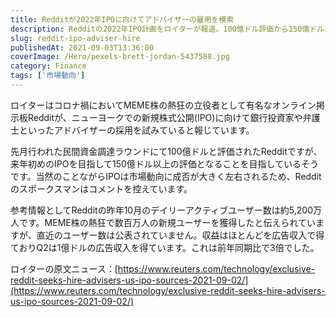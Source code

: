 ```yaml
---
title: Redditが2022年IPOに向けてアドバイザーの雇用を模索
description: Redditの2022年IPO計画をロイターが報道。100億ドル評価から150億ドル以上を目指しアドバイザー採用を開始。MEME株熱狂でユーザー数急増、Q2広告収益1億ドルで前年同朑3倍成長を達成。
slug: reddit-ipo-adviser-hire
publishedAt: 2021-09-03T13:36:00
coverImage: /Hero/pexels-brett-jordan-5437588.jpg
category: Finance
tags: ['市場動向']
---
```


ロイターはコロナ禍においてMEME株の熱狂の立役者として有名なオンライン掲示板Redditが、ニューヨークでの新規株式公開(IPO)に向けて銀行投資家や弁護士といったアドバイザーの採用を試みていると報じています。

先月行われた民間資金調達ラウンドにて100億ドルと評価されたRedditですが、来年初めのIPOを目指して150億ドル以上の評価となることを目指しているそうです。当然のことながらIPOは市場動向に成否が大きく左右されるため、Redditのスポークスマンはコメントを控えています。

参考情報としてRedditの昨年10月のデイリーアクティブユーザー数は約5,200万人です。MEME株の熱狂で数百万人の新規ユーザーを獲得したと伝えられていますが、直近のユーザー数は公表されていません。収益はほとんどを広告収入で得ておりQ2は1億ドルの広告収入を得ています。これは前年同期比で3倍でした。

ロイターの原文ニュース：[https://www.reuters.com/technology/exclusive-reddit-seeks-hire-advisers-us-ipo-sources-2021-09-02/](https://www.reuters.com/technology/exclusive-reddit-seeks-hire-advisers-us-ipo-sources-2021-09-02/)
